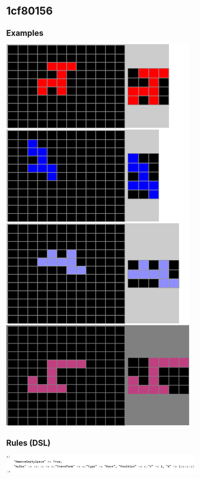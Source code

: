 # 1cf80156

## Examples

![ARC examples for 1cf80156](examples.png?raw=true)

## Rules (DSL)

![DSL rules for 1cf80156](rules.png?raw=true)

